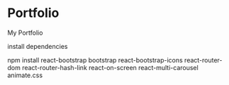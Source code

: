 # Portfolio
My Portfolio

install dependencies

npm install react-bootstrap bootstrap react-bootstrap-icons react-router-dom react-router-hash-link react-on-screen react-multi-carousel animate.css

